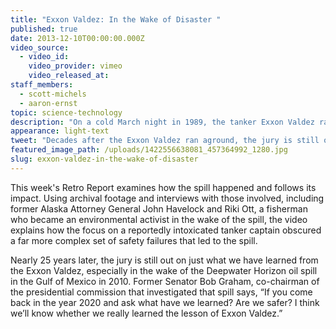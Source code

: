 ```yaml
---
title: "Exxon Valdez: In the Wake of Disaster "
published: true
date: 2013-12-10T00:00:00.000Z
video_source:
  - video_id:
    video_provider: vimeo
    video_released_at:
staff_members:
  - scott-michels
  - aaron-ernst
topic: science-technology
description: "On a cold March night in 1989, the tanker Exxon Valdez ran aground off the coast of Southern Alaska, spilling 11 million gallons of crude oil into the waters of Prince William Sound and creating one of the worst oil spills in American history. "
appearance: light-text
tweet: "Decades after the Exxon Valdez ran aground, the jury is still out on just what we have learned: "
featured_image_path: /uploads/1422556638081_457364992_1280.jpg
slug: exxon-valdez-in-the-wake-of-disaster
---
```


This week's Retro Report examines how the spill happened and follows its impact. Using archival footage and interviews with those involved, including former Alaska Attorney General John Havelock and Riki Ott, a fisherman who became an environmental activist in the wake of the spill, the video explains how the focus on a reportedly intoxicated tanker captain obscured a far more complex set of safety failures that led to the spill.

Nearly 25 years later, the jury is still out on just what we have learned from the Exxon Valdez, especially in the wake of the Deepwater Horizon oil spill in the Gulf of Mexico in 2010. Former Senator Bob Graham, co-chairman of the presidential commission that investigated that spill says, “If you come back in the year 2020 and ask what have we learned? Are we safer? I think we’ll know whether we really learned the lesson of Exxon Valdez.”

